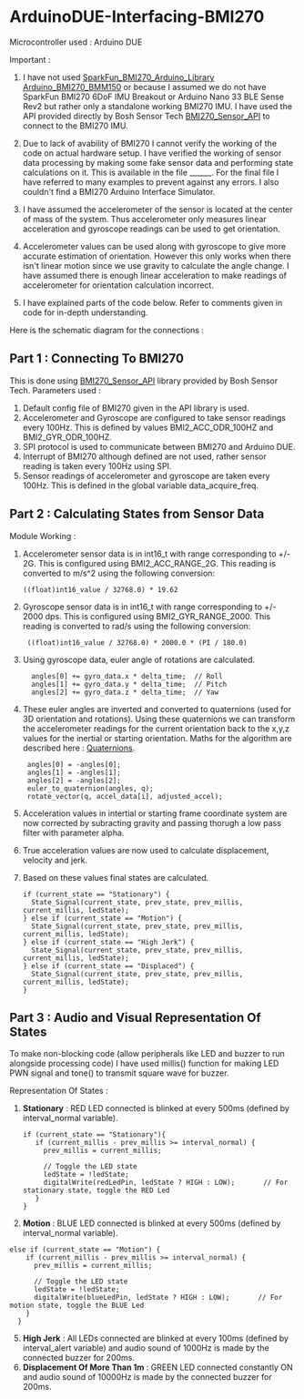 # ArduinoDUE-Interfacing-BMI270

Microcontroller used : Arduino DUE

Important :
  1. I have not used [SparkFun_BMI270_Arduino_Library](https://github.com/sparkfun/SparkFun_BMI270_Arduino_Library) [Arduino_BMI270_BMM150](https://github.com/arduino-libraries/Arduino_BMI270_BMM150) or  because I assumed we do not have SparkFun BMI270 6DoF IMU Breakout or Arduino Nano 33 BLE Sense Rev2 but rather only a standalone working BMI270 IMU. I have used the API provided directly by Bosh Sensor Tech [BMI270_Sensor_API](https://github.com/boschsensortec/BMI270_SensorAPI) to connect to the BMI270 IMU.

  2. Due to lack of avability of BMI270 I cannot verify the working of the code on actual hardware setup. I have verified the working of sensor data processing by making some fake sensor data and performing state calculations on it. This is available in the file ______. For the final file I have referred to many examples to prevent against any errors. I also couldn't find a BMI270 Arduino Interface Simulator. 

  3. I have assumed the accelerometer of the sensor is located at the center of mass of the system. Thus accelerometer only measures linear acceleration and gyroscope readings can be used to get orientation.

  4. Accelerometer values can be used along with gyroscope to give more accurate estimation of orientation. However this only works when there isn't linear motion since we use gravity to calculate the angle change. I have assumed there is enough linear acceleration to make readings of accelerometer for orientation calculation incorrect.
  
  5. I have explained parts of the code below. Refer to comments given in code for in-depth understanding.

Here is the schematic diagram for the connections :


## Part 1 : Connecting To BMI270

This is done using [BMI270_Sensor_API](https://github.com/boschsensortec/BMI270_SensorAPI) library provided by Bosh Sensor Tech. 
Parameters used :
  1. Default config file of BMI270 given in the API library is used.
  2. Accelerometer and Gyroscope are configured to take sensor readings every 100Hz. This is defined by values BMI2_ACC_ODR_100HZ and BMI2_GYR_ODR_100HZ.
  3. SPI protocol is used to communicate between BMI270 and Arduino DUE.
  4. Interrupt of BMI270 although defined are not used, rather sensor reading is taken every 100Hz using SPI.
  5. Sensor readings of accelerometer and gyroscope are taken every 100Hz. This is defined in the global variable data_acquire_freq.

## Part 2 : Calculating States from Sensor Data

Module Working :
  1. Accelerometer sensor data is in int16_t with range corresponding to +/- 2G. This is configured using BMI2_ACC_RANGE_2G. This reading is converted to m/s^2 using the following conversion:
     ```
     ((float)int16_value / 32768.0) * 19.62
     ```
     
  2. Gyroscope sensor data is in int16_t with range corresponding to +/- 2000 dps. This is configured using BMI2_GYR_RANGE_2000. This reading is converted to rad/s using the following conversion:
     ```
      ((float)int16_value / 32768.0) * 2000.0 * (PI / 180.0) 
     ```
     
  3. Using gyroscope data, euler angle of rotations are calculated.
     ```
       angles[0] += gyro_data.x * delta_time;  // Roll
       angles[1] += gyro_data.y * delta_time;  // Pitch
       angles[2] += gyro_data.z * delta_time;  // Yaw
     ```
     
  4. These euler angles are inverted and converted to quaternions (used for 3D orientation and rotations). Using these quaternions we can transform the accelerometer readings for the current orientation back to the x,y,z values for the inertial or starting orientation. Maths for the algorithm are described here : [Quaternions](https://danceswithcode.net/engineeringnotes/quaternions/quaternions.html).
     ```
      angles[0] = -angles[0];
      angles[1] = -angles[1];
      angles[2] = -angles[2];
      euler_to_quaternion(angles, q);
      rotate_vector(q, accel_data[i], adjusted_accel);
     ```

  5. Acceleration values in intertial or starting frame coordinate system are now corrected by subracting gravity and passing thorugh a low pass filter with parameter alpha.
     
  6. True acceleration values are now used to calculate displacement, velocity and jerk.
     
  7. Based on these values final states are calculated.
     
      ```
      if (current_state == "Stationary") {
        State_Signal(current_state, prev_state, prev_millis, current_millis, ledState);
      } else if (current_state == "Motion") {
        State_Signal(current_state, prev_state, prev_millis, current_millis, ledState);
      } else if (current_state == "High Jerk") {
        State_Signal(current_state, prev_state, prev_millis, current_millis, ledState);
      } else if (current_state == "Displaced") {
        State_Signal(current_state, prev_state, prev_millis, current_millis, ledState);
      }
      ```


## Part 3 : Audio and Visual Representation Of States

To make non-blocking code (allow peripherals like LED and buzzer to run alongside processing code) I have used millis() function for making LED PWN signal and tone() to transmit square wave for buzzer.

Representation Of States :

  1. **Stationary** : RED LED connected is blinked at every 500ms (defined by interval_normal variable).
     ```
     if (current_state == "Stationary"){
        if (current_millis - prev_millis >= interval_normal) {
          prev_millis = current_millis;
          
          // Toggle the LED state
          ledState = !ledState;
          digitalWrite(redLedPin, ledState ? HIGH : LOW);       // For stationary state, toggle the RED Led
        }
     }
     ```
  3. **Motion** : BLUE LED connected is blinked at every 500ms (defined by interval_normal variable).

    else if (current_state == "Motion") {
        if (current_millis - prev_millis >= interval_normal) {
          prev_millis = current_millis;
          
          // Toggle the LED state
          ledState = !ledState;
          digitalWrite(blueLedPin, ledState ? HIGH : LOW);       // For motion state, toggle the BLUE Led
        }
      }
      
  5. **High Jerk** : All LEDs connected are blinked at every 100ms (defined by interval_alert variable) and audio sound of 1000Hz is made by the connected buzzer for 200ms.
  6. **Displacement Of More Than 1m** : GREEN LED connected constantly ON and audio sound of 10000Hz is made by the connected buzzer for 200ms.


